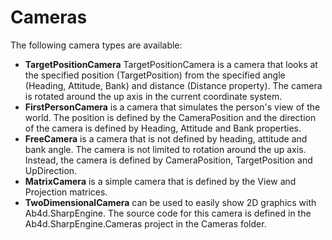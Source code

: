 ﻿# Cameras

The following camera types are available:
- **TargetPositionCamera** TargetPositionCamera is a camera that looks at the specified position (TargetPosition) from the specified angle (Heading, Attitude, Bank) and distance (Distance property). The camera is rotated around the up axis in the current coordinate system.
- **FirstPersonCamera** is a camera that simulates the person's view of the world. The position is defined by the CameraPosition and the direction of the camera is defined by Heading, Attitude and Bank properties. 
- **FreeCamera** is a camera that is not defined by heading, attitude and bank angle. The camera is not limited to rotation around the up axis. Instead, the camera is defined by CameraPosition, TargetPosition and UpDirection.
- **MatrixCamera** is a simple camera that is defined by the View and Projection matrices.
- **TwoDimensionalCamera** can be used to easily show 2D graphics with Ab4d.SharpEngine. The source code for this camera is defined in the Ab4d.SharpEngine.Cameras project in the Cameras folder.
